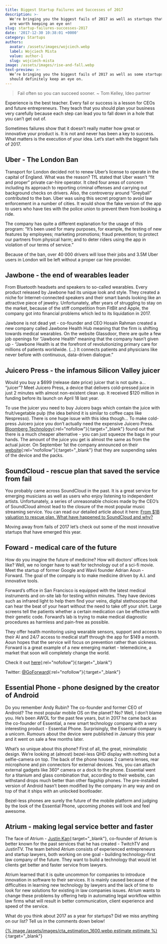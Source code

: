 ```yaml
---
title: Biggest Startup Failures and Successes of 2017
description: >-
  We're bringing you the biggest fails of 2017 as well as startups that we think
  are worth keeping an eye on!
slug: startup-failures-successes-2017
date: '2017-12-30 10:38:01 +0000'
category: Startups
authors:
  avatar: /assets/images/wojciech.webp
  label: Wojciech Mista
  value: author-1
  slug: wojciech-mista
image: /assets/images/rise-and-fall.webp
text-preview: >-
  We’re bringing you the biggest fails of 2017 as well as some startups that you
  should definitely keep an eye on.
---
```


> Fail often so you can succeed sooner. ~ Tom Kelley, Ideo partner

Experience is the best teacher. Every fail or success is a lesson for CEOs and future entrepreneurs. They teach that you should plan your business very carefully because each step can lead you to fall down in a hole that you can’t get out of.

Sometimes failures show that it doesn’t really matter how great or innovative your product is. It is not and never has been a key to success. What matters is the execution of your idea. Let’s start with the biggest fails of 2017.

## Uber - The London Ban

Transport for London decided not to renew Uber’s license to operate in the capital of England. What was the reason? TfL stated that Uber wasn’t “fit and proper” private car-hire operator. It cited four areas of concern including its approach to reporting criminal offenses and carrying out background checks on drivers. Also, the controversy around “Greyball” contributed to the ban. Uber was using this secret program to avoid law enforcement in a number of cities. It would show the fake version of the app to users who have ties with the police union to prevent them from booking a ride.

The company has quite a different explanation for the usage of this program:
“It’s been used for many purposes, for example, the testing of new features by employees; marketing promotions; fraud prevention; to protect our partners from physical harm; and to deter riders using the app in violation of our terms of service.”

Because of the ban, over 40 000 drivers will lose their jobs and 3.5M Uber users in London will be left without a proper car hire provider.

## Jawbone - the end of wearables leader

From Bluetooth headsets and speakers to so-called wearables. Every product released by Jawbone had its unique look and style. They created a niche for Internet-connected speakers and their smart bands looking like an attractive piece of jewelry. Unfortunately, after years of struggling to stay on the market, because of the stiff competition from FitBit and Apple, the company got into financial problems which led to its liquidation in 2017.

Jawbone is not dead yet - co-founder and CEO Hosain Rahman created a new company called Jawbone Health Hub meaning that the firm is shifting towards medical wearables. On the website Glassdoor, there are quite a few job openings for “Jawbone Health” meaning that the company hasn’t given up - “Jawbone Health is at the forefront of revolutionizing primary care for millions of patients worldwide. (...) It connects patients and physicians like never before with continuous, data-driven dialogue.”

## Juicero Press - the infamous Silicon Valley juicer

Would you buy a $699 (release date price) juicer that is not quite a... “juicer”? Meet Juicero Press, a device that delivers cold-pressed juice in just 2 minutes with almost non-existent clean up. It received $120 million in funding before its launch on April 18 last year.

To use the juicer you need to buy Juicero bags which contain the juice with fruit/vegetable pulp (the idea behind it is similar to coffee caps like Nespresso). There is one huge issue with this idea though… To make cold-press Juicero juice you don’t actually need the expensive Juicero Press. [Bloomberg Technology](https://www.bloomberg.com/news/features/2017-04-19/silicon-valley-s-400-juicer-may-be-feeling-the-squeeze){:rel="nofollow"}{:target="_blank"} found out that there is a much cheaper alternative - you can just squeeze the bags in your hands. The amount of the juice you get is almost the same as from the actual juicer.
On September 1st the company announced on their [website](https://www.juicero.com/company-news){:rel="nofollow"}{:target="_blank"} that they are suspending sales of the device and the packs.

## SoundCloud - rescue plan that saved the service from fail

<p>
You probably came across SoundCloud in the past. It is a great service for emerging musicians as well as users who enjoy listening to independent artists. Unfortunately, a series of unreasonable choices made by the CEO’s of SoundCloud almost lead to the closure of the most popular music streaming service. You can read our detailed article about it here: <a class="inline-anchor" href="https://naturaily.com/blog/what-happened-to-soundcloud-and-why" alt="SMACC" target="_blank">From $1B valuation to rescue plan. What have happened to SoundCloud and why?</a>
</p>

Moving away from fails of 2017 let’s check out some of the most innovative startups that have emerged this year.

## Foward - medical care of the future

How do you imagine the future of medicine? How will doctors’ offices look like?  Well, we no longer have to wait for technology out of a sci-fi movie. Meet the startup of former Google and Wavii founder Adrian Aoun - Forward. The goal of the company is to make medicine driven by A.I. and innovative tools.

Forward’s office in San Francisco is equipped with the latest medical instruments and on-site lab for testing within minutes. They have devices such as infrared light to help them find your veins, digital stethoscope that can hear the beat of your heart without the need to take off your shirt. Large screens tell the patients whether a certain medication can be effective with their genetic code. Forward’s lab is trying to make medical diagnostic procedures as harmless and pain-free as possible.

They offer health monitoring using wearable sensors, support and access to their AI and 24/7 access to medical staff through the app for $149 a month. Aoun hopes that the service will focus on prevention rather than sickness. Forward is a great example of a new emerging market - telemedicine, a market that soon will completely change the world.

Check it out [here](http://goforward.com){:rel="nofollow"}{:target="_blank"}

Twitter: [@GoForward](https://twitter.com/GoForward){:rel="nofollow"}{:target="_blank"}

## Essential Phone - phone designed by the creator of Android

Do you remember Andy Rubin? The co-founder and former CEO of Android? The most popular mobile OS on the planet? No? Well, I don’t blame you. He’s been AWOL for the past few years, but in 2017 he came back as the co-founder of Essential, a new smart technology company with a very interesting product - Essential Phone. Surprisingly, the Essential company is a unicorn. Rumours about the device were published in January this year and it went on sale a few months later.

What’s so unique about this phone? First of all, the great, minimalistic design. We’re looking at (almost) bezel-less QHD display with nothing but a selfie-camera on top. The back of the phone houses 2 camera lenses, rear microphone and pin connectors for external devices. Yes, you can attach external gadgets like 360° camera or a dock to the phone. Essential went for a titanium and glass combination that, according to their website, can withstand drops much better than other flagship phones. The pre-installed version of Android hasn’t been modified by the company in any way and on top of that it ships with an unlocked bootloader.

Bezel-less phones are surely the future of the mobile platform and judging by the look of the Essential Phone, upcoming phones will look and feel awesome.

## Atrium - making legal service better and faster

The face of Atrium - [Justin Kan](https://naturaily.com/blog/entrepreneurs-snapchat){:target="_blank"}, co-founder of Atrium is better known for the past services that he has created - TwitchTV and JustinTV. The team behind Atrium consists of experienced entrepreneurs and startup lawyers, both working on one goal - building technology-first law company of the future. They want to build a technology that would let clients get better and faster service from lawyers.

Atrium learned that it is quite uncommon for companies to introduce innovation in software to their services. It is mainly caused because of the difficulties in learning new technology by lawyers and the lack of time to look for new solutions for existing in law companies issues. Atrium wants to change these problems by offering help in automating legal workflow within law firms what will result in better communication, client experience and speed of the service.

What do you think about 2017 as a year for startups? Did we miss anything on our list? Tell us in the comments down below!

[{% image /assets/images/cta_estimation_1600.webp estimate estimate %}](https://naturaily.com/get-an-estimate){:target="_blank"}
